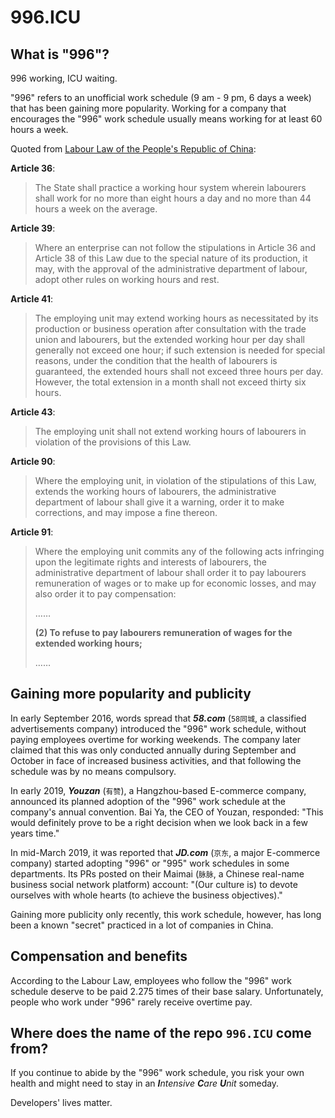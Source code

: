 996.ICU
===

## What is "996"?
996 working, ICU waiting.

"996" refers to an unofficial work schedule (9 am - 9 pm, 6 days a week) that has been gaining more popularity. 
Working for a company that encourages the "996" work schedule usually means working for at least 60 hours a week.

Quoted from [Labour Law of the People's Republic of China](http://english.gov.cn/archive/laws_regulations/2014/08/23/content_281474983042473.htm):

**Article 36**:  
> The State shall practice a working hour system wherein labourers shall work for no more than eight hours a day and no more than 44 hours a week on the average.  

**Article 39**:  
> Where an enterprise can not follow the stipulations in Article 36 and Article 38 of this Law due to the special nature of its production, it may, with the approval of the administrative department of labour, adopt other rules on working hours and rest.  

**Article 41**:  
> The employing unit may extend working hours as necessitated by its production or business operation after consultation with the trade union and labourers, but the extended working hour per day shall generally not exceed one hour; if such extension is needed for special reasons, under the condition that the health of labourers is guaranteed, the extended hours shall not exceed three hours per day. However, the total extension in a month shall not exceed thirty six hours.  

**Article 43**:  
> The employing unit shall not extend working hours of labourers in violation of the provisions of this Law.

**Article 90**:  
> Where the employing unit, in violation of the stipulations of this Law, extends the working hours of labourers, the administrative department of labour shall give it a warning, order it to make corrections, and may impose a fine thereon.  

**Article 91**:  
> Where the employing unit commits any of the following acts infringing upon the legitimate rights and interests of labourers, the administrative department of labour shall order it to pay labourers remuneration of wages or to make up for economic losses, and may also order it to pay compensation:
>
> ……
>
> __(2) To refuse to pay labourers remuneration of wages for the extended working hours;__
>
> ……


## Gaining more popularity and publicity

In early September 2016, words spread that __*58.com*__ (`58同城`, a classified advertisements company) introduced the "996" work schedule, without paying employees overtime for working weekends. The company later claimed that this was only conducted annually during September and October in face of increased business activities, and that following the schedule was by no means compulsory.  

In early 2019, __*Youzan*__ (`有赞`), a Hangzhou-based E-commerce company, announced its planned adoption of the "996" work schedule at the company's annual convention. Bai Ya, the CEO of Youzan, responded: "This would definitely prove to be a right decision when we look back in a few years time."  

In mid-March 2019, it was reported that __*JD.com*__ (`京东`, a major E-commerce company) started adopting "996" or "995" work schedules in some departments. Its PRs posted on their Maimai (`脉脉`, a Chinese real-name business social network platform) account: "(Our culture is) to devote ourselves with whole hearts (to achieve the business objectives)."  

Gaining more publicity only recently, this work schedule, however, has long been a known "secret" practiced in a lot of companies in China.
## Compensation and benefits

According to the Labour Law, employees who follow the "996" work schedule deserve to be paid 2.275 times of their base salary. Unfortunately, people who work under "996" rarely receive overtime pay.

## Where does the name of the repo `996.ICU` come from?

If you continue to abide by the "996" work schedule, you risk your own health and might need to stay in an _**I**ntensive **C**are **U**nit_ someday. 

Developers' lives matter.

